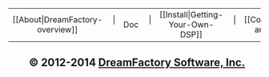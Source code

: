 <div align="center">
<table border=0 cellspacing=2 cellpadding=8 width="100%" align=center><tr align=center>
<td align=center>[[About|DreamFactory-overview]]</td><td align=center>&nbsp;<span textMuted="true" class="text-muted">|</span>&nbsp;</td>
<td align=center>Doc</td><td align=center>&nbsp;<span textMuted="true" class="text-muted">|</span>&nbsp;</td>
<td align=center>[[Install|Getting-Your-Own-DSP]]</td><td align=center>&nbsp;<span textMuted="true" class="text-muted">|</span>&nbsp;</td></td>
<td align=center>[[Community|platform-and-community]]</td>
</tr></table>
</div>

<p align="center">
<h2 align=center nowrap>&nbsp; &copy; 2012-2014 <a href="https://www.dreamfactory.com/" target="_blank">DreamFactory Software, Inc.</a></h2>
</p>

[dfcom]: https://www.dreamfactory.com/  "DreamFactory.com"